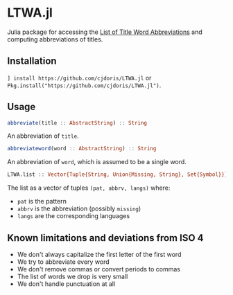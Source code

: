 # LTWA.jl

Julia package for accessing the [List of Title Word Abbreviations](https://www.issn.org/services/online-services/access-to-the-ltwa/) and computing abbreviations of titles.

## Installation

`] install https://github.com/cjdoris/LTWA.jl` or `Pkg.install("https://github.com/cjdoris/LTWA.jl")`.

## Usage

```julia
abbreviate(title :: AbstractString) :: String
```

An abbreviation of `title`.

```julia
abbreviateword(word :: AbstractString) :: String
```

An abbreviation of `word`, which is assumed to be a single word.

```julia
LTWA.list :: Vector{Tuple{String, Union{Missing, String}, Set{Symbol}}}
```

The list as a vector of tuples `(pat, abbrv, langs)` where:
* `pat` is the pattern
* `abbrv` is the abbreviation (possibly `missing`)
* `langs` are the corresponding languages

## Known limitations and deviations from ISO 4
* We don't always capitalize the first letter of the first word
* We try to abbreviate every word
* We don't remove commas or convert periods to commas
* The list of words we drop is very small
* We don't handle punctuation at all
